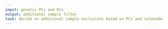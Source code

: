 ```yaml
---
input: genetic PCs and KCs
output: additional sample filter
task: decide on additional sample exclusions based on PCs and relatedness
---
```

